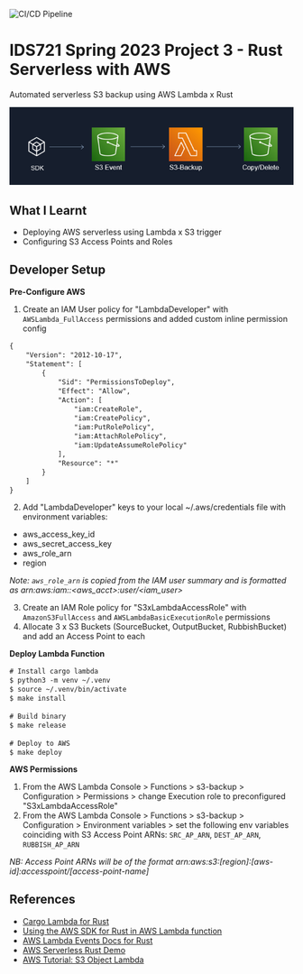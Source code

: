 ![CI/CD Pipeline](https://github.com/athletedecoded/s3-backup/actions/workflows/deploy.yml/badge.svg)

# IDS721 Spring 2023 Project 3 - Rust Serverless with AWS

Automated serverless S3 backup using AWS Lambda x Rust  

![image](./assets/arch.png)


## What I Learnt

* Deploying AWS serverless using Lambda x S3 trigger
* Configuring S3 Access Points and Roles

## Developer Setup

**Pre-Configure AWS**

1. Create an IAM User policy for "LambdaDeveloper" with `AWSLambda_FullAccess` permissions and added custom inline permission config
```
{
    "Version": "2012-10-17",
    "Statement": [
        {
            "Sid": "PermissionsToDeploy",
            "Effect": "Allow",
            "Action": [
                "iam:CreateRole",
                "iam:CreatePolicy",
                "iam:PutRolePolicy",
                "iam:AttachRolePolicy",
                "iam:UpdateAssumeRolePolicy"
            ],
            "Resource": "*"
        }
    ]
}
```

2. Add "LambdaDeveloper" keys to your local ~/.aws/credentials file with environment variables: 
* aws_access_key_id
* aws_secret_access_key
* aws_role_arn
* region 

*Note: `aws_role_arn` is copied from the IAM user summary and is formatted as arn:aws:iam::<aws_acct>:user/<iam_user>*

3. Create an IAM Role policy for "S3xLambdaAccessRole" with `AmazonS3FullAccess` and `AWSLambdaBasicExecutionRole` permissions
4. Allocate 3 x S3 Buckets (SourceBucket, OutputBucket, RubbishBucket) and add an Access Point to each

**Deploy Lambda Function**

```
# Install cargo lambda
$ python3 -m venv ~/.venv
$ source ~/.venv/bin/activate
$ make install

# Build binary
$ make release

# Deploy to AWS
$ make deploy
```

**AWS Permissions**

1. From the AWS Lambda Console > Functions > s3-backup > Configuration > Permissions > change Execution role to preconfigured "S3xLambdaAccessRole"
2. From the AWS Lambda Console > Functions > s3-backup > Configuration > Environment variables > set the following env variables coinciding with S3 Access Point ARNs: `SRC_AP_ARN`, `DEST_AP_ARN`, `RUBBISH_AP_ARN`

*NB: Access Point ARNs will be of the format arn:aws:s3:[region]:[aws-id]:accesspoint/[access-point-name]*

## References

* [Cargo Lambda for Rust](https://www.cargo-lambda.info/)
* [Using the AWS SDK for Rust in AWS Lambda function](https://docs.aws.amazon.com/sdk-for-rust/latest/dg/lambda.html)
* [AWS Lambda Events Docs for Rust](https://docs.rs/aws_lambda_events/latest/aws_lambda_events/index.html)
* [AWS Serverless Rust Demo](https://github.com/aws-samples/serverless-rust-demo/)
* [AWS Tutorial: S3 Object Lambda](https://aws.amazon.com/getting-started/hands-on/amazon-s3-object-lambda-to-dynamically-watermark-images/)
